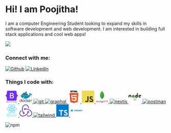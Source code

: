 # Hi! I am Poojitha!
<p> I am a computer Engineering Student looking to expand my skills in software development and web development. I am interested in building full stack applications and cool web apps!</p>
<p align="left"> <img src="https://komarev.com/ghpvc/?username=PoojithaBejugama&label=Profile%20views&color=0e75b6&style=flat" /> </p>

<h3 align="left">Connect with me:</h3>
<p><a  href="https://github.com/PoojithaBejugama"  target="_blank"><img  alt="Github"  src="https://img.shields.io/badge/GitHub-%2312100E.svg?&style=for-the-badge&logo=Github&logoColor=white" /></a>  
  <a  href="https://www.linkedin.com/in/poojithabejugama"  target="_blank"><img  alt="LinkedIn"  src="https://img.shields.io/badge/linkedin-%230077B5.svg?&style=for-the-badge&logo=linkedin&logoColor=white" /></a> 
</p>

<h3 align="left">Things I code with:</h3>
<!-- Container for the technology logos aligned to the left -->
<p align="left">

  <!-- Link to Bootstrap documentation -->
  <a href="https://getbootstrap.com" target="_blank" rel="noreferrer">
    <!-- Bootstrap logo -->
    <img src="https://raw.githubusercontent.com/devicons/devicon/master/icons/bootstrap/bootstrap-plain-wordmark.svg" alt="bootstrap" width="40" height="40"/>
  </a>

  <!-- Link to Docker homepage -->
  <a href="https://www.docker.com/" target="_blank" rel="noreferrer">
    <!-- Docker logo -->
    <img src="https://raw.githubusercontent.com/devicons/devicon/master/icons/docker/docker-original-wordmark.svg" alt="docker" width="40" height="40"/>
  </a>

  <!-- Link to Git documentation -->
  <a href="https://git-scm.com/" target="_blank" rel="noreferrer">
    <!-- Git logo -->
    <img src="https://www.vectorlogo.zone/logos/git-scm/git-scm-icon.svg" alt="git" width="40" height="40"/>
  </a>

  <!-- Link to GraphQL documentation -->
  <a href="https://graphql.org" target="_blank" rel="noreferrer">
    <!-- GraphQL logo -->
    <img src="https://www.vectorlogo.zone/logos/graphql/graphql-icon.svg" alt="graphql" width="40" height="40"/>
  </a>

  <!-- Link to HTML5 documentation -->
  <a href="https://www.w3.org/html/" target="_blank" rel="noreferrer">
    <!-- HTML5 logo -->
    <img src="https://raw.githubusercontent.com/devicons/devicon/master/icons/html5/html5-original-wordmark.svg" alt="html5" width="40" height="40"/>
  </a>

  <!-- Link to JavaScript tutorial -->
  <a href="https://developer.mozilla.org/en-US/docs/Web/JavaScript" target="_blank" rel="noreferrer">
    <!-- JavaScript logo -->
    <img src="https://raw.githubusercontent.com/devicons/devicon/master/icons/javascript/javascript-original.svg" alt="javascript" width="40" height="40"/>
  </a>

  <!-- Link to MongoDB homepage -->
  <a href="https://www.mongodb.com/" target="_blank" rel="noreferrer">
    <!-- MongoDB logo -->
    <img src="https://raw.githubusercontent.com/devicons/devicon/master/icons/mongodb/mongodb-original-wordmark.svg" alt="mongodb" width="40" height="40"/>
  </a>

  <!-- Link to Next.js documentation -->
  <a href="https://nextjs.org/" target="_blank" rel="noreferrer">
    <img src="https://cdn.worldvectorbot.com/logos/nextjs-2.svg" alt="nextjs" width="40" height="40"/>
  </a>

  <!-- Link to Node.js homepage -->
  <a href="https://nodejs.org" target="_blank" rel="noreferrer">
    <!-- Node.js logo -->
    <img src="https://raw.githubusercontent.com/devicons/devicon/master/icons/nodejs/nodejs-original-wordmark.svg" alt="nodejs" width="40" height="40"/>
  </a>

  <!-- Link to Postman homepage -->
  <a href="https://postman.com" target="_blank" rel="noreferrer">
    <!-- Postman logo -->
    <img src="https://www.vectorlogo.zone/logos/getpostman/getpostman-icon.svg" alt="postman" width="40" height="40"/>
  </a>

  <!-- Link to React documentation -->
  <a href="https://reactjs.org/" target="_blank" rel="noreferrer">
    <!-- React logo -->
    <img src="https://raw.githubusercontent.com/devicons/devicon/master/icons/react/react-original-wordmark.svg" alt="react" width="40" height="40"/>
  </a>

  <!-- Link to Redux documentation -->
  <a href="https://redux.js.org" target="_blank" rel="noreferrer">
    <!-- Redux logo -->
    <img src="https://raw.githubusercontent.com/devicons/devicon/master/icons/redux/redux-original.svg" alt="redux" width="40" height="40"/>
  </a>


  <!-- Link to Tailwind CSS documentation -->
  <a href="https://tailwindcss.com/" target="_blank" rel="noreferrer">
    <!-- Tailwind CSS logo -->
    <img src="https://www.vectorlogo.zone/logos/tailwindcss/tailwindcss-icon.svg" alt="tailwind" width="40" height="40"/>
  </a>

  <!-- Link to TypeScript documentation -->
  <a href="https://www.typescriptlang.org/" target="_blank" rel="noreferrer">
    <!-- TypeScript logo -->
    <img src="https://raw.githubusercontent.com/devicons/devicon/master/icons/typescript/typescript-original.svg" alt="typescript" width="40" height="40"/>
  </a>

  <!-- Link to Webpack documentation -->
  <a href="https://webpack.js.org" target="_blank" rel="noreferrer">
    <!-- Webpack logo -->
    <img src="https://raw.githubusercontent.com/devicons/devicon/d00d0969292a6569d45b06d3f350f463a0107b0d/icons/webpack/webpack-original-wordmark.svg" alt="webpack" width="40" height="40"/>
  </a>

  <!-- NPM badge -->
  <img alt="npm" src="https://img.shields.io/badge/-NPM-CB3837?style=flat-square&logo=npm&logoColor=white" />&nbsp;

  
</p>

